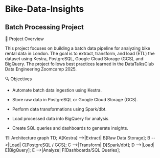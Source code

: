 # Bike-Data-Insights
## Batch Processing Project


📌 Project Overview

This project focuses on building a batch data pipeline for analyzing bike rental data in London. The goal is to extract, transform, and load (ETL) the dataset using Kestra, PostgreSQL, Google Cloud Storage (GCS), and BigQuery. The project follows best practices learned in the DataTalksClub Data Engineering Zoomcamp 2025.

🔍 Objectives

  * Automate batch data ingestion using Kestra.

  * Store raw data in PostgreSQL or Google Cloud Storage (GCS).

  * Perform data transformations using Spark/dbt.

  * Load processed data into BigQuery for analysis.

  *  Create SQL queries and dashboards to generate insights.

🏗️ Architecture
    graph TD;
        A[Kestra] -->|Extract| B[Raw Data Storage];
        B -->|Load| C[PostgreSQL / GCS];
        C -->|Transform| D[Spark/dbt];
        D -->|Load| E[BigQuery];
        E -->|Analyze| F[Dashboards/SQL Queries];
